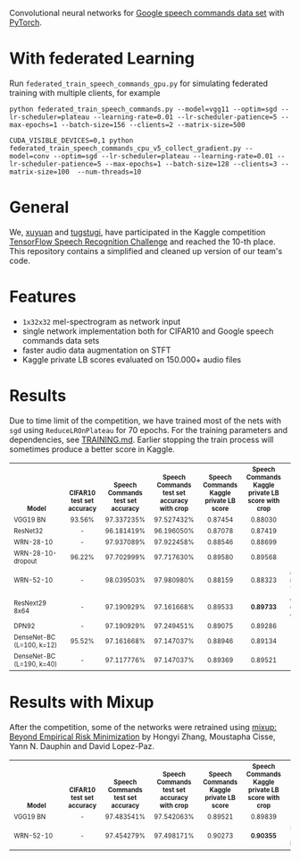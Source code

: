 Convolutional neural networks for [Google speech commands data set](https://research.googleblog.com/2017/08/launching-speech-commands-dataset.html)
with [PyTorch](http://pytorch.org/).

# With federated Learning

Run `federated_train_speech_commands_gpu.py` for simulating federated training with multiple clients, for example
```
python federated_train_speech_commands.py --model=vgg11 --optim=sgd --lr-scheduler=plateau --learning-rate=0.01 --lr-scheduler-patience=5 --max-epochs=1 --batch-size=156 --clients=2 --matrix-size=500
```
```
CUDA_VISIBLE_DEVICES=0,1 python federated_train_speech_commands_cpu_v5_collect_gradient.py --model=conv --optim=sgd --lr-scheduler=plateau --learning-rate=0.01 --lr-scheduler-patience=5 --max-epochs=1 --batch-size=128 --clients=3 --matrix-size=100  --num-threads=10
```


# General
We, [xuyuan](https://github.com/xuyuan) and [tugstugi](https://github.com/tugstugi), have participated
in the Kaggle competition [TensorFlow Speech Recognition Challenge](https://www.kaggle.com/c/tensorflow-speech-recognition-challenge)
and reached the 10-th place. This repository contains a simplified and cleaned up version of our team's code.

# Features
* `1x32x32` mel-spectrogram as network input
* single network implementation both for CIFAR10 and Google speech commands data sets
* faster audio data augmentation on STFT
* Kaggle private LB scores evaluated on 150.000+ audio files

# Results
Due to time limit of the competition, we have trained most of the nets with `sgd` using `ReduceLROnPlateau` for 70 epochs.
For the training parameters and dependencies, see [TRAINING.md](TRAINING.md). Earlier stopping the train process will sometimes produce a better score in Kaggle.

<table><tbody>
<th valign="bottom"><sup><sub>&nbsp;&nbsp;&nbsp;&nbsp;&nbsp;&nbsp;&nbsp;&nbsp;Model&nbsp;&nbsp;&nbsp;&nbsp;&nbsp;&nbsp;&nbsp;&nbsp;</sub></sup></th>
<th valign="bottom"><sup><sub>CIFAR10<br/>test set<br/>accuracy</sub></sup></th>
<th valign="bottom"><sup><sub>Speech Commands<br/>test set<br/>accuracy</sub></sup></th>
<th valign="bottom"><sup><sub>Speech Commands<br/>test set<br/>accuracy with crop</sub></sup></th>
<th valign="bottom"><sup><sub>Speech Commands<br/>Kaggle private LB<br/>score</sub></sup></th>
<th valign="bottom"><sup><sub>Speech Commands<br/>Kaggle private LB<br/>score with crop</sub></sup></th>
<th valign="bottom"><sup><sub>&nbsp;&nbsp;&nbsp;&nbsp;&nbsp;&nbsp;&nbsp;&nbsp;Remarks&nbsp;&nbsp;&nbsp;&nbsp;&nbsp;&nbsp;&nbsp;&nbsp;</sub></sup></th>

<tr>
<td align="left"><sup><sub>VGG19 BN</sub></sup></td>
<td align="center"><sup><sub>93.56%</sub></sup></td>
<td align="center"><sup><sub>97.337235%</sub></sup></td>
<td align="center"><sup><sub>97.527432%</sub></sup></td>
<td align="center"><sup><sub>0.87454</sub></sup></td>
<td align="center"><sup><sub>0.88030</sub></sup></td>
<td align="left"><sup><sub></sub></sup></td>
</tr>

<tr>
<td align="left"><sup><sub>ResNet32</sub></sup></td>
<td align="center"><sup><sub>-</sub></sup></td>
<td align="center"><sup><sub>96.181419%</sub></sup></td>
<td align="center"><sup><sub>96.196050%</sub></sup></td>
<td align="center"><sup><sub>0.87078</sub></sup></td>
<td align="center"><sup><sub>0.87419</sub></sup></td>
<td align="left"><sup><sub></sub></sup></td>
</tr>

<tr>
<td align="left"><sup><sub>WRN-28-10</sub></sup></td>
<td align="center"><sup><sub>-</sub></sup></td>
<td align="center"><sup><sub>97.937089%</sub></sup></td>
<td align="center"><sup><sub>97.922458%</sub></sup></td>
<td align="center"><sup><sub>0.88546</sub></sup></td>
<td align="center"><sup><sub>0.88699</sub></sup></td>
<td align="left"><sup><sub></sub></sup></td>
</tr>

<tr>
<td align="left"><sup><sub>WRN-28-10-dropout</sub></sup></td>
<td align="center"><sup><sub>96.22%</sub></sup></td>
<td align="center"><sup><sub>97.702999%</sub></sup></td>
<td align="center"><sup><sub>97.717630%</sub></sup></td>
<td align="center"><sup><sub>0.89580</sub></sup></td>
<td align="center"><sup><sub>0.89568</sub></sup></td>
<td align="left"><sup><sub></sub></sup></td>
</tr>

<tr>
<td align="left"><sup><sub>WRN-52-10</sub></sup></td>
<td align="center"><sup><sub>-</sub></sup></td>
<td align="center"><sup><sub>98.039503%</sub></sup></td>
<td align="center"><sup><sub>97.980980%</sub></sup></td>
<td align="center"><sup><sub>0.88159</sub></sup></td>
<td align="center"><sup><sub>0.88323</sub></sup></td>
<td align="left"><sup><sub>another trained model has 97.52%/<b>0.89322</b></sub></sup></td>
</tr>

<tr>
<td align="left"><sup><sub>ResNext29 8x64</sub></sup></td>
<td align="center"><sup><sub>-</sub></sup></td>
<td align="center"><sup><sub>97.190929%</sub></sup></td>
<td align="center"><sup><sub>97.161668%</sub></sup></td>
<td align="center"><sup><sub>0.89533</sub></sup></td>
<td align="center"><sup><sub><b>0.89733</b></sub></sup></td>
<td align="left"><sup><sub>our best model during competition</sub></sup></td>
</tr>

<tr>
<td align="left"><sup><sub>DPN92</sub></sup></td>
<td align="center"><sup><sub>-</sub></sup></td>
<td align="center"><sup><sub>97.190929%</sub></sup></td>
<td align="center"><sup><sub>97.249451%</sub></sup></td>
<td align="center"><sup><sub>0.89075</sub></sup></td>
<td align="center"><sup><sub>0.89286</sub></sup></td>
<td align="left"><sup><sub></sub></sup></td>
</tr>

<tr>
<td align="left"><sup><sub>DenseNet-BC (L=100, k=12)</sub></sup></td>
<td align="center"><sup><sub>95.52%</sub></sup></td>
<td align="center"><sup><sub>97.161668%</sub></sup></td>
<td align="center"><sup><sub>97.147037%</sub></sup></td>
<td align="center"><sup><sub>0.88946</sub></sup></td>
<td align="center"><sup><sub>0.89134</sub></sup></td>
<td align="left"><sup><sub></sub></sup></td>
</tr>

<tr>
<td align="left"><sup><sub>DenseNet-BC (L=190, k=40)</sub></sup></td>
<td align="center"><sup><sub>-</sub></sup></td>
<td align="center"><sup><sub>97.117776%</sub></sup></td>
<td align="center"><sup><sub>97.147037%</sub></sup></td>
<td align="center"><sup><sub>0.89369</sub></sup></td>
<td align="center"><sup><sub>0.89521</sub></sup></td>
<td align="left"><sup><sub></sub></sup></td>
</tr>

</tbody></table>

# Results with Mixup

After the competition, some of the networks were retrained using [mixup: Beyond Empirical Risk Minimization](https://arxiv.org/abs/1710.09412) by Hongyi Zhang, Moustapha Cisse, Yann N. Dauphin and David Lopez-Paz.

<table><tbody>
<th valign="bottom"><sup><sub>&nbsp;&nbsp;&nbsp;&nbsp;&nbsp;&nbsp;&nbsp;&nbsp;Model&nbsp;&nbsp;&nbsp;&nbsp;&nbsp;&nbsp;&nbsp;&nbsp;</sub></sup></th>
<th valign="bottom"><sup><sub>CIFAR10<br/>test set<br/>accuracy</sub></sup></th>
<th valign="bottom"><sup><sub>Speech Commands<br/>test set<br/>accuracy</sub></sup></th>
<th valign="bottom"><sup><sub>Speech Commands<br/>test set<br/>accuracy with crop</sub></sup></th>
<th valign="bottom"><sup><sub>Speech Commands<br/>Kaggle private LB<br/>score</sub></sup></th>
<th valign="bottom"><sup><sub>Speech Commands<br/>Kaggle private LB<br/>score with crop</sub></sup></th>
<th valign="bottom"><sup><sub>&nbsp;&nbsp;&nbsp;&nbsp;&nbsp;&nbsp;&nbsp;&nbsp;Remarks&nbsp;&nbsp;&nbsp;&nbsp;&nbsp;&nbsp;&nbsp;&nbsp;</sub></sup></th>

<tr>
<td align="left"><sup><sub>VGG19 BN</sub></sup></td>
<td align="center"><sup><sub>-</sub></sup></td>
<td align="center"><sup><sub>97.483541%</sub></sup></td>
<td align="center"><sup><sub>97.542063%</sub></sup></td>
<td align="center"><sup><sub>0.89521</sub></sup></td>
<td align="center"><sup><sub>0.89839</sub></sup></td>
<td align="left"><sup><sub></sub></sup></td>
</tr>

<tr>
<td align="left"><sup><sub>WRN-52-10</sub></sup></td>
<td align="center"><sup><sub>-</sub></sup></td>
<td align="center"><sup><sub>97.454279%</sub></sup></td>
<td align="center"><sup><sub>97.498171%</sub></sup></td>
<td align="center"><sup><sub>0.90273</sub></sup></td>
<td align="center"><sup><sub><b>0.90355</b></sub></sup></td>
<td align="left"><sup><sub>same score as the 16-th place in Kaggle</sub></sup></td>
</tr>

</tbody></table>

